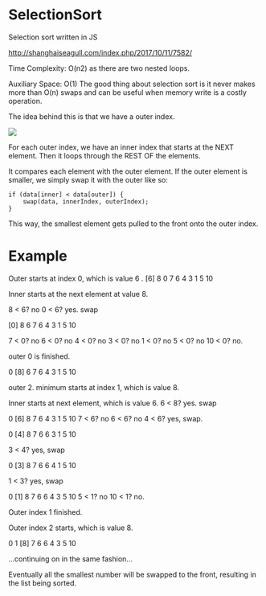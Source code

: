 # SelectionSort
Selection sort written in JS

http://shanghaiseagull.com/index.php/2017/10/11/7582/

Time Complexity: O(n2) as there are two nested loops.

Auxiliary Space: O(1)
The good thing about selection sort is it never makes more than O(n) swaps and can be useful when memory write is a costly operation.


The idea behind this is that we have a outer index.

![](http://shanghaiseagull.com/wp-content/uploads/2017/10/selectionsort-outer-inner-1024x719.jpg)

For each outer index, we have an inner index that starts at the NEXT element.
Then it loops through the REST OF the elements.

It compares each element with the outer element.
If the outer element is smaller, we simply swap it with the outer like so:

    if (data[inner] < data[outer]) {
        swap(data, innerIndex, outerIndex);
    }

This way, the smallest element gets pulled to the front onto the outer index.


# Example

Outer starts at index 0, which is value 6 .
[6] 8 0 7 6 4 3 1 5 10

Inner starts at the next element at value 8.

8 < 6? no
0 < 6? yes. swap

[0] 8 6 7 6 4 3 1 5 10

7 < 0? no
6 < 0? no
4 < 0? no
3 < 0? no
1 < 0? no
5 < 0? no
10 < 0? no.

outer 0 is finished.

0 [8] 6 7 6 4 3 1 5 10

outer 2. minimum starts at index 1, which is value 8.

Inner starts at next element, which is value 6.
6 < 8? yes. swap

0 [6] 8 7 6 4 3 1 5 10
7 < 6? no
6 < 6? no
4 < 6? yes, swap.

0 [4] 8 7 6 6 3 1 5 10

3 < 4? yes, swap

0 [3] 8 7 6 6 4 1 5 10

1 < 3? yes, swap

0 [1] 8 7 6 6 4 3 5 10
5 < 1? no
10 < 1? no.

Outer index 1 finished.


Outer index 2 starts, which is value 8.

0 1 [8] 7 6 6 4 3 5 10
</pre>

...continuing on in the same fashion...

Eventually all the smallest number will be swapped to the front, resulting in the list being sorted.
